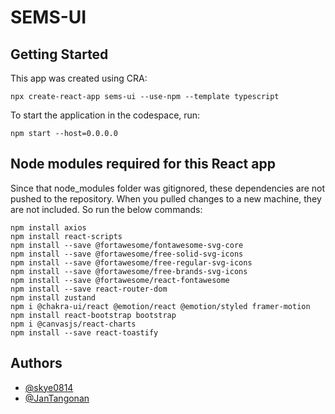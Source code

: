 # SEMS-UI

## Getting Started
This app was created using CRA:
```
npx create-react-app sems-ui --use-npm --template typescript
```
To start the application in the codespace, run:
```
npm start --host=0.0.0.0
```

## Node modules required for this React app
Since that node_modules folder was gitignored, these dependencies are not pushed to the repository. When you pulled changes to a new machine, they are not included. So run the below commands:
```
npm install axios
npm install react-scripts
npm install --save @fortawesome/fontawesome-svg-core
npm install --save @fortawesome/free-solid-svg-icons
npm install --save @fortawesome/free-regular-svg-icons
npm install --save @fortawesome/free-brands-svg-icons
npm install --save @fortawesome/react-fontawesome
npm install --save react-router-dom
npm install zustand
npm i @chakra-ui/react @emotion/react @emotion/styled framer-motion
npm install react-bootstrap bootstrap
npm i @canvasjs/react-charts
npm install --save react-toastify
```

## Authors

- [@skye0814](https://github.com/skye0814)
- [@JanTangonan](https://github.com/JanTangonan)
